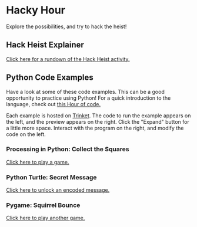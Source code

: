 # Hacky Hour
Explore the possibilities, and try to hack the heist!

## Hack Heist Explainer
[Click here for a rundown of the Hack Heist activity.](HackHeistExplainer.md)

## Python Code Examples
Have a look at some of these code examples. This can be a good opportunity to practice using Python! For a quick introduction to the language, check out [this Hour of code.](https://hourofpython.trinket.io/a-visual-introduction-to-python#/welcome/an-hour-of-code)

Each example is hosted on [Trinket](https://trinket.io/). The code to run the example appears on the left, and the preview appears on the right. Click the "Expand" button for a little more space. Interact with the program on the right, and modify the code on the left.

### Processing in Python: Collect the Squares
[Click here to play a game.](https://trinket.io/processing/17828b6fc7f1)

### Python Turtle: Secret Message
[Click here to unlock an encoded message.](https://trinket.io/python/4234770d0911)

### Pygame: Squirrel Bounce
[Click here to play another game.](https://trinket.io/pygame/402e687e63a4)
